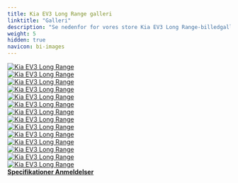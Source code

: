 ```yaml
---
title: Kia EV3 Long Range galleri
linktitle: "Galleri"
description: "Se nedenfor for vores store Kia EV3 Long Range-billedgalleri. Klik på billederne for versioner i høj opløsning."
weight: 5
hidden: true
navicon: bi-images
---
```

<!-- markdownlint-disable MD033 -->
<div class="row" id ="my-gallery">
	<div class="pswp-grid-item col-6 col-md-4">
		<a href="https://media.evkx.net/multimedia/models/kia/ev3/ev3_long_range/details_1.jpg"
data-pswp-src="https://media.evkx.net/multimedia/models/kia/ev3/ev3_long_range/details_1.jpg"
data-pswp-width="3000"
data-pswp-height="1687" 
target="_blank">
			<img src="https://media.evkx.net/multimedia/models/kia/ev3/ev3_long_range/details_1_xst.jpg" alt="Kia EV3 Long Range" class="img-fluid " />
		</a>
	</div>
	<div class="pswp-grid-item col-6 col-md-4">
		<a href="https://media.evkx.net/multimedia/models/kia/ev3/ev3_long_range/exterior_1.jpg"
data-pswp-src="https://media.evkx.net/multimedia/models/kia/ev3/ev3_long_range/exterior_1.jpg"
data-pswp-width="3000"
data-pswp-height="1687" 
target="_blank">
			<img src="https://media.evkx.net/multimedia/models/kia/ev3/ev3_long_range/exterior_1_xst.jpg" alt="Kia EV3 Long Range" class="img-fluid " />
		</a>
	</div>
	<div class="pswp-grid-item col-6 col-md-4">
		<a href="https://media.evkx.net/multimedia/models/kia/ev3/ev3_long_range/exterior_2.jpg"
data-pswp-src="https://media.evkx.net/multimedia/models/kia/ev3/ev3_long_range/exterior_2.jpg"
data-pswp-width="3000"
data-pswp-height="1687" 
target="_blank">
			<img src="https://media.evkx.net/multimedia/models/kia/ev3/ev3_long_range/exterior_2_xst.jpg" alt="Kia EV3 Long Range" class="img-fluid " />
		</a>
	</div>
	<div class="pswp-grid-item col-6 col-md-4">
		<a href="https://media.evkx.net/multimedia/models/kia/ev3/ev3_long_range/exterior_3.jpg"
data-pswp-src="https://media.evkx.net/multimedia/models/kia/ev3/ev3_long_range/exterior_3.jpg"
data-pswp-width="3000"
data-pswp-height="1687" 
target="_blank">
			<img src="https://media.evkx.net/multimedia/models/kia/ev3/ev3_long_range/exterior_3_xst.jpg" alt="Kia EV3 Long Range" class="img-fluid " />
		</a>
	</div>
	<div class="pswp-grid-item col-6 col-md-4">
		<a href="https://media.evkx.net/multimedia/models/kia/ev3/ev3_long_range/exterior_4.jpg"
data-pswp-src="https://media.evkx.net/multimedia/models/kia/ev3/ev3_long_range/exterior_4.jpg"
data-pswp-width="3000"
data-pswp-height="1687" 
target="_blank">
			<img src="https://media.evkx.net/multimedia/models/kia/ev3/ev3_long_range/exterior_4_xst.jpg" alt="Kia EV3 Long Range" class="img-fluid " />
		</a>
	</div>
	<div class="pswp-grid-item col-6 col-md-4">
		<a href="https://media.evkx.net/multimedia/models/kia/ev3/ev3_long_range/exterior_5.jpg"
data-pswp-src="https://media.evkx.net/multimedia/models/kia/ev3/ev3_long_range/exterior_5.jpg"
data-pswp-width="3000"
data-pswp-height="1687" 
target="_blank">
			<img src="https://media.evkx.net/multimedia/models/kia/ev3/ev3_long_range/exterior_5_xst.jpg" alt="Kia EV3 Long Range" class="img-fluid " />
		</a>
	</div>
	<div class="pswp-grid-item col-6 col-md-4">
		<a href="https://media.evkx.net/multimedia/models/kia/ev3/ev3_long_range/exterior_6.jpg"
data-pswp-src="https://media.evkx.net/multimedia/models/kia/ev3/ev3_long_range/exterior_6.jpg"
data-pswp-width="3000"
data-pswp-height="1687" 
target="_blank">
			<img src="https://media.evkx.net/multimedia/models/kia/ev3/ev3_long_range/exterior_6_xst.jpg" alt="Kia EV3 Long Range" class="img-fluid " />
		</a>
	</div>
	<div class="pswp-grid-item col-6 col-md-4">
		<a href="https://media.evkx.net/multimedia/models/kia/ev3/ev3_long_range/exterior_7.jpg"
data-pswp-src="https://media.evkx.net/multimedia/models/kia/ev3/ev3_long_range/exterior_7.jpg"
data-pswp-width="3000"
data-pswp-height="1687" 
target="_blank">
			<img src="https://media.evkx.net/multimedia/models/kia/ev3/ev3_long_range/exterior_7_xst.jpg" alt="Kia EV3 Long Range" class="img-fluid " />
		</a>
	</div>
	<div class="pswp-grid-item col-6 col-md-4">
		<a href="https://media.evkx.net/multimedia/models/kia/ev3/ev3_long_range/interior_1.jpg"
data-pswp-src="https://media.evkx.net/multimedia/models/kia/ev3/ev3_long_range/interior_1.jpg"
data-pswp-width="2903"
data-pswp-height="1633" 
target="_blank">
			<img src="https://media.evkx.net/multimedia/models/kia/ev3/ev3_long_range/interior_1_xst.jpg" alt="Kia EV3 Long Range" class="img-fluid " />
		</a>
	</div>
	<div class="pswp-grid-item col-6 col-md-4">
		<a href="https://media.evkx.net/multimedia/models/kia/ev3/ev3_long_range/interior_2.jpg"
data-pswp-src="https://media.evkx.net/multimedia/models/kia/ev3/ev3_long_range/interior_2.jpg"
data-pswp-width="2903"
data-pswp-height="1633" 
target="_blank">
			<img src="https://media.evkx.net/multimedia/models/kia/ev3/ev3_long_range/interior_2_xst.jpg" alt="Kia EV3 Long Range" class="img-fluid " />
		</a>
	</div>
	<div class="pswp-grid-item col-6 col-md-4">
		<a href="https://media.evkx.net/multimedia/models/kia/ev3/ev3_long_range/interior_3.jpg"
data-pswp-src="https://media.evkx.net/multimedia/models/kia/ev3/ev3_long_range/interior_3.jpg"
data-pswp-width="2903"
data-pswp-height="1633" 
target="_blank">
			<img src="https://media.evkx.net/multimedia/models/kia/ev3/ev3_long_range/interior_3_xst.jpg" alt="Kia EV3 Long Range" class="img-fluid " />
		</a>
	</div>
	<div class="pswp-grid-item col-6 col-md-4">
		<a href="https://media.evkx.net/multimedia/models/kia/ev3/ev3_long_range/interior_4.jpg"
data-pswp-src="https://media.evkx.net/multimedia/models/kia/ev3/ev3_long_range/interior_4.jpg"
data-pswp-width="2903"
data-pswp-height="1633" 
target="_blank">
			<img src="https://media.evkx.net/multimedia/models/kia/ev3/ev3_long_range/interior_4_xst.jpg" alt="Kia EV3 Long Range" class="img-fluid " />
		</a>
	</div>
	<div class="pswp-grid-item col-6 col-md-4">
		<a href="https://media.evkx.net/multimedia/models/kia/ev3/ev3_long_range/main_1.jpg"
data-pswp-src="https://media.evkx.net/multimedia/models/kia/ev3/ev3_long_range/main_1.jpg"
data-pswp-width="3000"
data-pswp-height="1687" 
target="_blank">
			<img src="https://media.evkx.net/multimedia/models/kia/ev3/ev3_long_range/main_1_xst.jpg" alt="Kia EV3 Long Range" class="img-fluid " />
		</a>
	</div>
	<div class="pswp-grid-item col-6 col-md-4">
		<a href="https://media.evkx.net/multimedia/models/kia/ev3/ev3_long_range/screens_1.jpg"
data-pswp-src="https://media.evkx.net/multimedia/models/kia/ev3/ev3_long_range/screens_1.jpg"
data-pswp-width="2903"
data-pswp-height="1633" 
target="_blank">
			<img src="https://media.evkx.net/multimedia/models/kia/ev3/ev3_long_range/screens_1_xst.jpg" alt="Kia EV3 Long Range" class="img-fluid " />
		</a>
	</div>
</div>
<script type="module">
  import PhotoSwipeLightbox from '/js/photoswipe-lightbox.esm.js';
    const lightbox = new PhotoSwipeLightbox({
       gallery: '#my-gallery',
        children: 'a',
        pswpModule: () => import('/js/photoswipe.esm.js')
    });
lightbox.init();
</script>
<div class="mt-3 mb-3">
<a href="../specifications/" class="text-decoration-none text-black">
<strong><i class="bi-arrow-left"></i> Specifikationer </strong>
</a>
<a href="../reviews/" class="text-decoration-none text-black float-end">
<strong>Anmeldelser <i class="bi-arrow-right"></i></strong>
</a>
</div>
